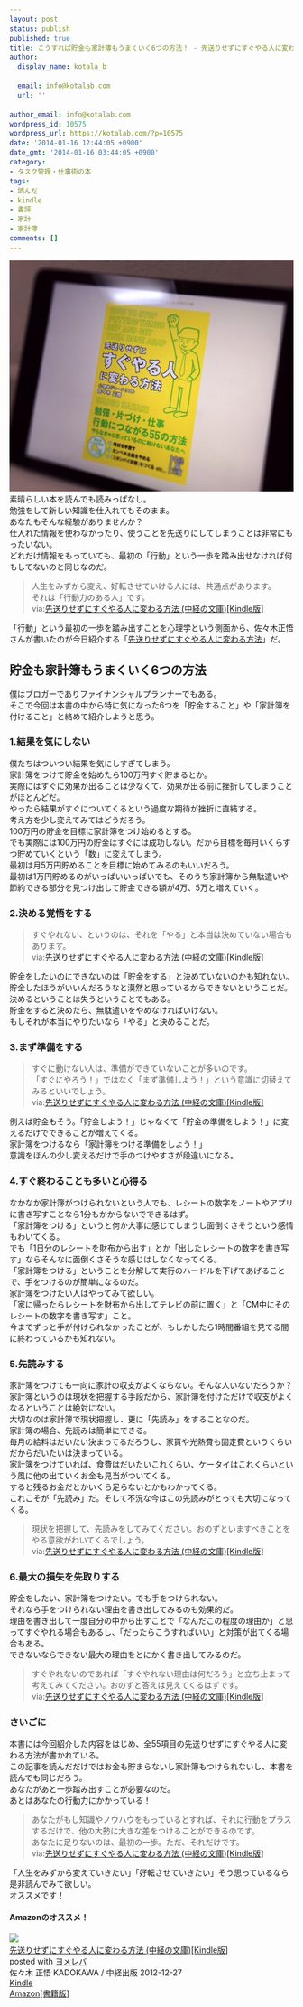 ```yaml
---
layout: post
status: publish
published: true
title: こうすれば貯金も家計簿もうまくいく6つの方法！ - 先送りせずにすぐやる人に変わる方法 佐々木正悟著
author:
  display_name: kotala_b

  email: info@kotalab.com
  url: ''

author_email: info@kotalab.com
wordpress_id: 10575
wordpress_url: https://kotalab.com/?p=10575
date: '2014-01-16 12:44:05 +0900'
date_gmt: '2014-01-16 03:44:05 +0900'
category:
- タスク管理・仕事術の本
tags:
- 読んだ
- kindle
- 書評
- 家計
- 家計簿
comments: []
---
```

<p><img src="/wp-content/uploads/books-sakiokurisezuni_140116-546x409.jpg" alt="books-sakiokurisezuni_140116" width="546" height="409" class="alignnone size-large wp-image-10577" /><br />
素晴らしい本を読んでも読みっぱなし。<br />
勉強をして新しい知識を仕入れてもそのまま。<br />
あなたもそんな経験がありませんか？<br />
仕入れた情報を使わなかったり、使うことを先送りにしてしまうことは非常にもったいない。<br />
どれだけ情報をもっていても、最初の「行動」という一歩を踏み出せなければ何もしてないのと同じなのだ。</p>
<blockquote><p>
人生をみずから変え、好転させていける人には、共通点があります。<br />
それは「行動力のある人」です。<br />
via:<a href="https://www.amazon.co.jp/exec/obidos/asin/B00ARBMSQG/same-22/" rel="nofollow" target="_blank">先送りせずにすぐやる人に変わる方法 (中経の文庫)[Kindle版]</a></p></blockquote>
<p>「行動」という最初の一歩を踏み出すことを心理学という側面から、佐々木正悟さんが書いたのが今日紹介する「<a href="https://www.amazon.co.jp/exec/obidos/asin/B00ARBMSQG/same-22/" rel="nofollow" target="_blank">先送りせずにすぐやる人に変わる方法</a>」だ。<br />
</p>
<!--more-->
<h2>貯金も家計簿もうまくいく6つの方法</h2>
<p>僕はブロガーでありファイナンシャルプランナーでもある。<br />
そこで今回は本書の中から特に気になった6つを「貯金すること」や「家計簿を付けること」と絡めて紹介しようと思う。</p>
<h3>1.結果を気にしない</h3>
<p>僕たちはついつい結果を気にしすぎてしまう。<br />
家計簿をつけて貯金を始めたら100万円すぐ貯まるとか。<br />
実際にはすぐに効果が出ることは少なくて、効果が出る前に挫折してしまうことがほとんどだ。<br />
やったら結果がすぐについてくるという過度な期待が挫折に直結する。<br />
考え方を少し変えてみてはどうだろう。<br />
100万円の貯金を目標に家計簿をつけ始めるとする。<br />
でも実際には100万円の貯金はすぐには成功しない。だから目標を毎月いくらずつ貯めていくという「数」に変えてしまう。<br />
最初は月5万円貯めることを目標に始めてみるのもいいだろう。<br />
最初は1万円貯めるのがいっぱいいっぱいでも、そのうち家計簿から無駄遣いや節約できる部分を見つけ出して貯金できる額が4万、5万と増えていく。</p>
<h3>2.決める覚悟をする</h3>
<blockquote><p>
すぐやれない、というのは、それを「やる」と本当は決めていない場合もあります。<br />
via:<a href="https://www.amazon.co.jp/exec/obidos/asin/B00ARBMSQG/same-22/" rel="nofollow" target="_blank">先送りせずにすぐやる人に変わる方法 (中経の文庫)[Kindle版]</a>
</p></blockquote>
<p>貯金をしたいのにできないのは「貯金をする」と決めていないのかも知れない。<br />
貯金したほうがいいんだろうなと漠然と思っているからできないということだ。<br />
決めるということは失うということでもある。<br />
貯金をすると決めたら、無駄遣いをやめなければいけない。<br />
もしそれが本当にやりたいなら「やる」と決めることだ。</p>
<h3>3.まず準備をする</h3>
<blockquote><p>
すぐに動けない人は、準備ができていないことが多いのです。<br />
「すぐにやろう！」ではなく「まず準備しよう！」という意識に切替えてみるといいでしょう。<br />
via:<a href="https://www.amazon.co.jp/exec/obidos/asin/B00ARBMSQG/same-22/" rel="nofollow" target="_blank">先送りせずにすぐやる人に変わる方法 (中経の文庫)[Kindle版]</a></p></blockquote>
<p>例えば貯金もそう。「貯金しよう！」じゃなくて「貯金の準備をしよう！」に変えるだけでできることが増えてくる。<br />
家計簿をつけるなら「家計簿をつける準備をしよう！」<br />
意識をほんの少し変えるだけで手のつけやすさが段違いになる。</p>
<h3>4.すぐ終わることも多いと心得る</h3>
<p>なかなか家計簿がつけられないという人でも、レシートの数字をノートやアプリに書き写すことなら1分もかからないでできるはず。<br />
「家計簿をつける」というと何か大事に感じてしまうし面倒くさそうという感情もわいてくる。<br />
でも「1日分のレシートを財布から出す」とか「出したレシートの数字を書き写す」ならそんなに面倒くさそうな感じはしなくなってくる。<br />
「家計簿をつける」ということを分解して実行のハードルを下げてあげることで、手をつけるのが簡単になるのだ。<br />
家計簿をつけたい人はやってみて欲しい。<br />
「家に帰ったらレシートを財布から出してテレビの前に置く」と「CM中にそのレシートの数字を書き写す」こと。<br />
今までずっと手が付けられなかったことが、もしかしたら1時間番組を見てる間に終わっているかも知れない。</p>
<h3>5.先読みする</h3>
<p>家計簿をつけても一向に家計の収支がよくならない。そんな人いないだろうか？<br />
家計簿というのは現状を把握する手段だから、家計簿を付けただけで収支がよくなるということは絶対にない。<br />
大切なのは家計簿で現状把握し、更に「先読み」をすることなのだ。<br />
家計簿の場合、先読みは簡単にできる。<br />
毎月の給料はだいたい決まってるだろうし、家賃や光熱費も固定費というくらいだからだいたいは決まっている。<br />
家計簿をつけていれば、食費はだいたいこれくらい、ケータイはこれくらいという風に他の出ていくお金も見当がついてくる。<br />
すると残るお金だとかいくら足らないとかもわかってくる。<br />
これこそが「先読み」だ。そして不況な今はこの先読みがとっても大切になってくる。</p>
<blockquote><p>
現状を把握して、先読みをしてみてください。おのずといますべきことをやる意欲がわいてくるでしょう。<br />
via:<a href="https://www.amazon.co.jp/exec/obidos/asin/B00ARBMSQG/same-22/" rel="nofollow" target="_blank">先送りせずにすぐやる人に変わる方法 (中経の文庫)[Kindle版]</a>
</p></blockquote>
<h3>6.最大の損失を先取りする</h3>
<p>貯金をしたい、家計簿をつけたい。でも手をつけられない。<br />
それなら手をつけられない理由を書き出してみるのも効果的だ。<br />
理由を書き出して一度自分の中から出すことで「なんだこの程度の理由か」と思ってすぐやれる場合もあるし、「だったらこうすればいい」と対策が出てくる場合もある。<br />
できないならできない最大の理由をとにかく書き出してみるのだ。</p>
<blockquote><p>すぐやれないのであれば「すぐやれない理由は何だろう」と立ち止まって考えてみてください。おのずと答えは見えてくるはずです。<br />
via:<a href="https://www.amazon.co.jp/exec/obidos/asin/B00ARBMSQG/same-22/" rel="nofollow" target="_blank">先送りせずにすぐやる人に変わる方法 (中経の文庫)[Kindle版]</a></p></blockquote>
<h3>さいごに</h3>
<p>本書には今回紹介した内容をはじめ、全55項目の先送りせずにすぐやる人に変わる方法が書かれている。<br />
この記事を読んだだけではお金も貯まらないし家計簿もつけられないし、本書を読んでも同じだろう。<br />
あなたがあと一歩踏み出すことが必要なのだ。<br />
あとはあなたの行動力にかかっている！</p>
<blockquote><p>
あなたがもし知識やノウハウをもっているとすれば、それに行動をプラスするだけで、他の大勢に大きな差をつけることができるのです。<br />
あなたに足りないのは、最初の一歩。ただ、それだけです。<br />
via:<a href="https://www.amazon.co.jp/exec/obidos/asin/B00ARBMSQG/same-22/" rel="nofollow" target="_blank">先送りせずにすぐやる人に変わる方法 (中経の文庫)[Kindle版]</a></p></blockquote>
<p>「人生をみずから変えていきたい」「好転させていきたい」そう思っているなら是非読んでみて欲しい。<br />
オススメです！</p>
<h4 class="aam">Amazonのオススメ！</h4>
<div class="booklink-box">
<div class="booklink-image"><a href="https://www.amazon.co.jp/exec/obidos/asin/B00ARBMSQG/same-22/" rel="nofollow" target="_blank"><img src="https://images-fe.ssl-images-amazon.com/images/I/51lLDYud3FL._SL160_.jpg" style="border: none;" /></a></div>
<div class="booklink-info">
<div class="booklink-name"><a href="https://www.amazon.co.jp/exec/obidos/asin/B00ARBMSQG/same-22/" rel="nofollow" target="_blank">先送りせずにすぐやる人に変わる方法 (中経の文庫)[Kindle版]</a>
<div class="booklink-powered-date">posted with <a href="https://yomereba.com" rel="nofollow" target="_blank">ヨメレバ</a></div>
</div>
<div class="booklink-detail">佐々木 正悟 KADOKAWA / 中経出版 2012-12-27    </div>
<div class="booklink-link2">
<div class="shoplinkkindle"><a href="https://www.amazon.co.jp/exec/obidos/ASIN/B00ARBMSQG/same-22/" rel="nofollow" target="_blank" >Kindle</a></div>
<div class="shoplinkamazon"><a href="https://www.amazon.co.jp/exec/obidos/ASIN/4806142476/same-22/" rel="nofollow" target="_blank" title="アマゾン" >Amazon[書籍版]</a></div>
</p></div>
</div>
<div class="booklink-footer"></div>
</div>

